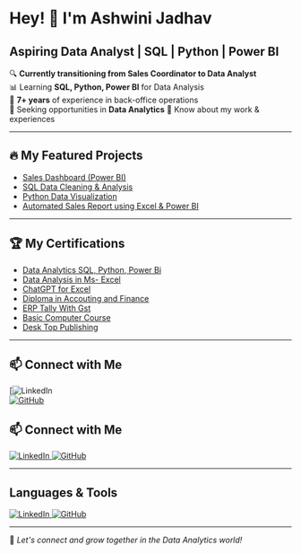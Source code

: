 # Hey! 👋 I'm Ashwini Jadhav  

## Aspiring Data Analyst | SQL | Python | Power BI  

🔍 **Currently transitioning from Sales Coordinator to Data Analyst**  
📊 Learning **SQL, Python, Power BI** for Data Analysis  
💼 **7+ years** of experience in back-office operations  
🎯 Seeking opportunities in **Data Analytics** 
📄 Know about my work & experiences 

---  

## 🔥 My Featured Projects  
- [Sales Dashboard (Power BI)](https://github.com/Jadhavashu28/Power-BI-Dashboard)  
- [SQL Data Cleaning & Analysis](https://github.com/Jadhavashu28/SQL---pizza-sales-)
- [Python Data Visualization](https://github.com/Jadhavashu28/Customer-Churn-Analysis)  
- [Automated Sales Report using Excel & Power BI](https://github.com/Jadhavashu28/Power-Bi)  

---  

## 🏆 My Certifications  
- [Data Analytics SQL, Python, Power Bi](https://drive.google.com/drive/folders/1IdS8xc2d10DryPK8XGwGG7SHqrnEVrnE?usp=drive_link) 
- [Data Analysis in Ms- Excel](https://drive.google.com/drive/folders/1IdS8xc2d10DryPK8XGwGG7SHqrnEVrnE?usp=drive_link)  
- [ChatGPT for Excel](https://drive.google.com/drive/folders/1IdS8xc2d10DryPK8XGwGG7SHqrnEVrnE?usp=drive_link)  
- [Diploma in Accouting and Finance](https://drive.google.com/drive/folders/1IdS8xc2d10DryPK8XGwGG7SHqrnEVrnE?usp=drive_link)
- [ERP Tally With Gst](https://drive.google.com/drive/folders/1IdS8xc2d10DryPK8XGwGG7SHqrnEVrnE?usp=drive_link)
- [Basic Computer Course](https://drive.google.com/drive/folders/1IdS8xc2d10DryPK8XGwGG7SHqrnEVrnE?usp=drive_link)
- [Desk Top Publishing](https://drive.google.com/drive/folders/1IdS8xc2d10DryPK8XGwGG7SHqrnEVrnE?usp=drive_link)   

---

## 📫 Connect with Me  
[![LinkedIn](https://www.linkedin.com/in/ashwini-jadhav-940067162/?trk=public-profile-join-page)  
[![GitHub](https://img.shields.io/badge/GitHub-Follow-black)](https://github.com/Jadhavashu28) 

## 📫 Connect with Me
<p align="left">  
<a href="https://www.linkedin.com/in/ashwini-jadhav-940067162/?trk=public-profile-join-page" target="_blank">  
    <img src="https://img.shields.io/badge/LinkedIn-0A66C2?style=for-the-badge&logo=linkedin&logoColor=white" alt="LinkedIn"/>  
</a>  
<a href="https://github.com/Jadhavashu28" target="_blank">  
    <img src="https://img.shields.io/badge/GitHub-181717?style=for-the-badge&logo=github&logoColor=white" alt="GitHub"/>  
</a>  
</p>

---  

## Languages & Tools  
<p align="left">  
<a href="https://www.linkedin.com/in/ashwini-jadhav-940067162/?trk=public-profile-join-page" target="_blank">  
    <img src="https://img.shields.io/badge/LinkedIn-0A66C2?style=for-the-badge&logo=linkedin&logoColor=white" alt="LinkedIn"/>  
</a>  
<a href="https://github.com/YOUR-GITHUB-USERNAME" target="_blank">  
    <img src="https://img.shields.io/badge/GitHub-181717?style=for-the-badge&logo=github&logoColor=white" alt="GitHub"/>  
</a>  
</p>

---

🚀 *Let's connect and grow together in the Data Analytics world!*

<!--
**Jadhavashu28/Jadhavashu28** is a ✨ _special_ ✨ repository because its `README.md` (this file) appears on your GitHub profile.

Here are some ideas to get you started:

- 🔭 I’m currently working on ...
- 🌱 I’m currently learning ...
- 👯 I’m looking to collaborate on ...
- 🤔 I’m looking for help with ...
- 💬 Ask me about ...
- 📫 How to reach me: ...
- 😄 Pronouns: ...
- ⚡ Fun fact: ...
-->
